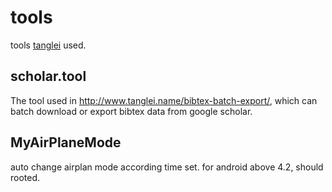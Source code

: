 tools
=====
tools [tanglei](http://www.tanglei.name) used.

scholar.tool 
---
The tool used in http://www.tanglei.name/bibtex-batch-export/, which can batch download or export bibtex data from google scholar.

MyAirPlaneMode
---
auto change airplan mode according time set. for android above 4.2, should
rooted.

